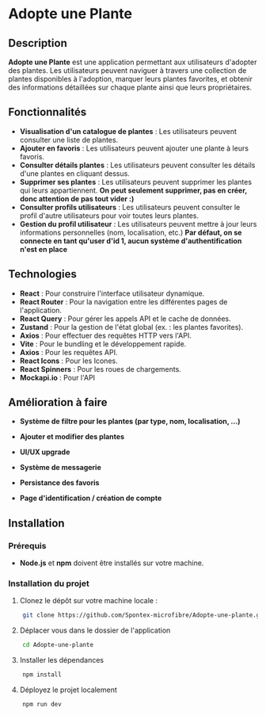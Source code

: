 # Adopte une Plante

## Description

**Adopte une Plante** est une application permettant aux utilisateurs d'adopter des plantes. Les utilisateurs peuvent naviguer à travers une collection de plantes disponibles à l'adoption, marquer leurs plantes favorites, et obtenir des informations détaillées sur chaque plante ainsi que leurs propriétaires.

## Fonctionnalités

- **Visualisation d'un catalogue de plantes** : Les utilisateurs peuvent consulter une liste de plantes.
- **Ajouter en favoris** : Les utilisateurs peuvent ajouter une plante à leurs favoris.
- **Consulter détails plantes** : Les utilisateurs peuvent consulter les détails d'une plantes en cliquant dessus.
- **Supprimer ses plantes** : Les utilisateurs peuvent supprimer les plantes qui leurs appartiennent. __On peut seulement supprimer, pas en créer, donc attention de pas tout vider :)__
- **Consulter profils utilisateurs** : Les utilisateurs peuvent consulter le profil d'autre utilisateurs pour voir toutes leurs plantes.
- **Gestion du profil utilisateur** : Les utilisateurs peuvent mettre à jour leurs informations personnelles (nom, localisation, etc.) __Par défaut, on se connecte en tant qu'user d'id 1, aucun système d'authentification n'est en place__

## Technologies

- **React** : Pour construire l'interface utilisateur dynamique.
- **React Router** : Pour la navigation entre les différentes pages de l'application.
- **React Query** : Pour gérer les appels API et le cache de données.
- **Zustand** : Pour la gestion de l'état global (ex. : les plantes favorites).
- **Axios** : Pour effectuer des requêtes HTTP vers l'API.
- **Vite** : Pour le bundling et le développement rapide.
- **Axios** : Pour les requêtes API.
- **React Icons** : Pour les Icones.
- **React Spinners** : Pour les roues de chargements.
- **Mockapi.io** : Pour l'API

## Amélioration à faire
- **Système de filtre pour les plantes (par type, nom, localisation, ...)**
- **Ajouter et modifier des plantes**
- **UI/UX upgrade**

- **Système de messagerie**
- **Persistance des favoris**
- **Page d'identification / création de compte**



## Installation

### Prérequis

- **Node.js** et **npm** doivent être installés sur votre machine.

### Installation du projet

1. Clonez le dépôt sur votre machine locale :
```bash
    git clone https://github.com/Spontex-microfibre/Adopte-une-plante.git
```
2. Déplacer vous dans le dossier de l'application
```bash
    cd Adopte-une-plante
```
3. Installer les dépendances
```bash
    npm install
```
4. Déployez le projet localement
```bash
    npm run dev
```
